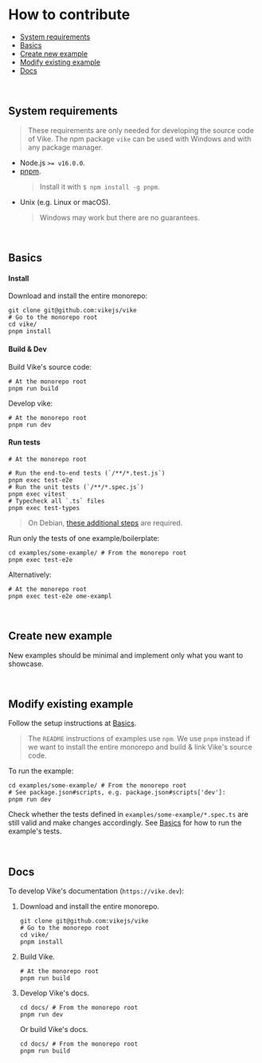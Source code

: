 # How to contribute

- [System requirements](#system-requirements)
- [Basics](#basics)
- [Create new example](#create-new-example)
- [Modify existing example](#modify-existing-example)
- [Docs](#docs)

<br/>


## System requirements

> These requirements are only needed for developing the source code of Vike. The npm package `vike` can be used with Windows and with any package manager.

- Node.js `>= v16.0.0`.
- [pnpm](https://pnpm.io/).
  > Install it with `$ npm install -g pnpm`.
- Unix (e.g. Linux or macOS).
  > Windows may work but there are no guarantees.

<br/>


## Basics

#### Install

Download and install the entire monorepo:

```shell
git clone git@github.com:vikejs/vike
# Go to the monorepo root
cd vike/
pnpm install
```

#### Build & Dev

Build Vike's source code:

```shell
# At the monorepo root
pnpm run build
```

Develop vike:

```shell
# At the monorepo root
pnpm run dev
```

#### Run tests

```shell
# At the monorepo root

# Run the end-to-end tests (`/**/*.test.js`)
pnpm exec test-e2e
# Run the unit tests (`/**/*.spec.js`)
pnpm exec vitest
# Typecheck all `.ts` files
pnpm exec test-types
```

> On Debian, [these additional steps](https://github.com/vikejs/vike/issues/283#issuecomment-1072974554) are required.

Run only the tests of one example/boilerplate:

```shell
cd examples/some-example/ # From the monorepo root
pnpm exec test-e2e
```

Alternatively:

```shell
# At the monorepo root
pnpm exec test-e2e ome-exampl
```

<br/>


## Create new example

New examples should be minimal and implement only what you want to showcase.

<br/>


## Modify existing example

Follow the setup instructions at [Basics](#basics).

> The `README` instructions of examples use `npm`. We use `pnpm` instead if we want to install the entire monorepo and build & link Vike's source code.

To run the example:

```shell
cd examples/some-example/ # From the monorepo root
# See package.json#scripts, e.g. package.json#scripts['dev']:
pnpm run dev
```

Check whether the tests defined in `examples/some-example/*.spec.ts` are still valid and make changes accordingly. See [Basics](#basics) for how to run the example's tests.

<br/>


## Docs

To develop Vike's documentation (`https://vike.dev`):

1. Download and install the entire monorepo.
   ```shell
   git clone git@github.com:vikejs/vike
   # Go to the monorepo root
   cd vike/
   pnpm install
   ```

1. Build Vike.
   ```shell
   # At the monorepo root
   pnpm run build
   ```

1. Develop Vike's docs.
   ```shell
   cd docs/ # From the monorepo root
   pnpm run dev
   ```
   Or build Vike's docs.
   ```shell
   cd docs/ # From the monorepo root
   pnpm run build
   ```
